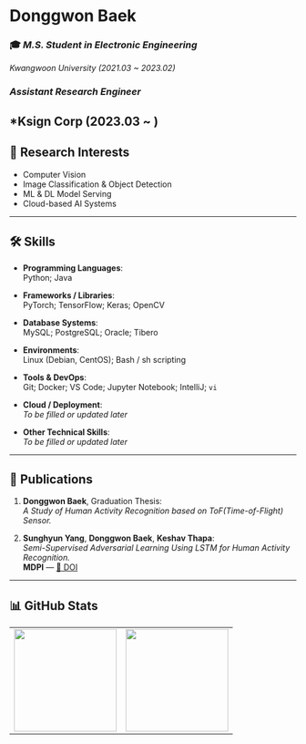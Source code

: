 # Donggwon Baek

### 🎓 *M.S. Student in Electronic Engineering*  
*Kwangwoon University (2021.03 ~ 2023.02)*

### *Assistant Research Engineer*
*Ksign Corp (2023.03 ~ )
---

## 🧠 Research Interests

- Computer Vision  
- Image Classification & Object Detection  
- ML & DL Model Serving  
- Cloud-based AI Systems  

---

## 🛠️ Skills

- **Programming Languages**:  
  Python; Java  

- **Frameworks / Libraries**:  
  PyTorch; TensorFlow; Keras; OpenCV  

- **Database Systems**:  
  MySQL; PostgreSQL; Oracle; Tibero  

- **Environments**:  
  Linux (Debian, CentOS); Bash / sh scripting  

- **Tools & DevOps**:  
  Git; Docker; VS Code; Jupyter Notebook; IntelliJ; `vi`  

- **Cloud / Deployment**:  
  *To be filled or updated later*  

- **Other Technical Skills**:  
  *To be filled or updated later*  

---

## 📄 Publications

1. **Donggwon Baek**, Graduation Thesis:  
   *A Study of Human Activity Recognition based on ToF(Time-of-Flight) Sensor.*

2. **Sunghyun Yang**, **Donggwon Baek**, **Keshav Thapa**:  
   *Semi-Supervised Adversarial Learning Using LSTM for Human Activity Recognition.*  
   **MDPI** — [🔗 DOI](https://doi.org/10.3390/s22134755)

---

## 📊 GitHub Stats

<table>
  <tr>
    <td><img src="https://github-readme-stats.vercel.app/api?username=whitedk98&show_icons=true&theme=radical" height="180"/></td>
    <td><img src="https://github-readme-stats.vercel.app/api/top-langs/?username=whitedk98&layout=compact&theme=radical" height="180"/></td>
  </tr>
</table>


